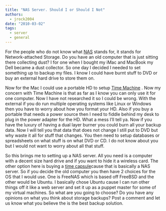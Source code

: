 ```yaml
---
title: "NAS Server. Should I or Should I Not"
authors:
  - jrock2004
date: "2010-03-02"
tags:
  - server
  - general
---
```


For the people who do not know what [NAS](http://en.wikipedia.org/wiki/Network-attached_storage "Network-attached Storage") stands for, it stands for Network-attached Storage. Do you have an old computer that is just sitting there collecting dust? I for one when I bought my iMac and MacBook my Dell became a dust collector. So one day I decided I needed to set something up to backup my files. I know I could have burnt stuff to DVD or buy an external hard drive to store them on.

Now for the Mac I could use a portable HD to setup [Time Machine](http://www.apple.com/macosx/what-is-macosx/time-machine.html "Time Machine") . Now my concern with Time Machine is that as far as I know you can only use it for one computer. Now I have not researched it so I could be wrong. With the external if you do run multiple operating systems like Linux or Windows then you have to worry about how you format your HD. Also if you buy a portable that needs a power source then I need to fiddle behind my desk to plug in the power adapter for the HD. What a mess I’ll tell ya. Now if you have the luxury of having a dual layer burner you could burn all your backup data. Now I will tell you that data that does not change I still put to DVD but why waste it all for stuff that changes. You then need to setup databases or spreadsheets on what stuff is on what DVD or CD. I do not know about you but I would not want to worry about all that stuff.

So this brings me to setting up a NAS server. All you need is a computer with a decent size hard drive and if you want to hide it a wireless card. The other option here is buying a [time capsule](http://www.apple.com/timecapsule/ "Time Capsule")cause that is basically a NAS server. So if you decide the old computer you then have 2 choices for the OS that I would use. One is FreeNAS which is based off FreeBSD and the other would be Ubuntu. I basically chose Ubuntu cause I can run other things off it like a web server and set it up as a puppet master for some of my virtual machines. So what are you going to choose? Do you have any opinions on what you think about storage backups? Post a comment and let us know what you believe the is the best backup solution.
